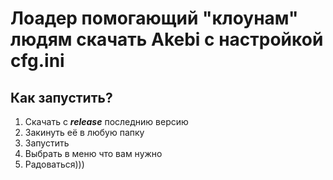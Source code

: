 # Лоадер помогающий "клоунам" людям скачать Akebi с настройкой cfg.ini

## Как запустить?
1. Скачать с ***release*** последнию версию
2. Закинуть её в любую папку
3. Запустить
4. Выбрать в меню что вам нужно
5. Радоваться)))
